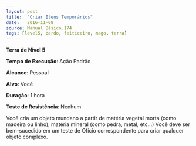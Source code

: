 ```yaml
---
layout: post
title:  "Criar Itens Temporários"
date:   2016-11-08
source: Manual Básico.174
tags: [level5, bardo, feiticeiro, mago, terra]
---
```


**Terra de Nível 5**

**Tempo de Execução**: Ação Padrão

**Alcance**: Pessoal

**Alvo**: Você

**Duração**: 1 hora

**Teste de Resistência**: Nenhum

Você cria um objeto mundano a partir de matéria vegetal morta (como madeira ou linho), matéria mineral (como pedra, metal, etc...)
Você deve ser bem-sucedido em um teste de Ofício correspondente para criar qualquer objeto complexo.